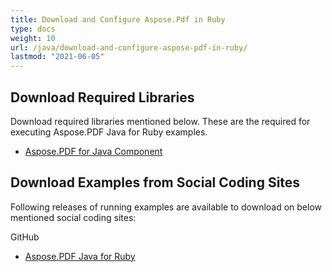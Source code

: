 ```yaml
---
title: Download and Configure Aspose.Pdf in Ruby
type: docs
weight: 10
url: /java/download-and-configure-aspose-pdf-in-ruby/
lastmod: "2021-06-05"
---
```


## Download Required Libraries

Download required libraries mentioned below. These are the required for executing Aspose.PDF Java for Ruby examples.

- [Aspose.PDF for Java Component](http://www.aspose.com/community/files/72/java-components/aspose.pdf-for-java/default.aspx)

## Download Examples from Social Coding Sites

Following releases of running examples are available to download on below mentioned social coding sites:

GitHub

- [Aspose.PDF Java for Ruby](https://github.com/aspose-pdf/Aspose.PDF-for-Java/tree/master/Plugins/Aspose_Pdf_Java_for_Ruby)
